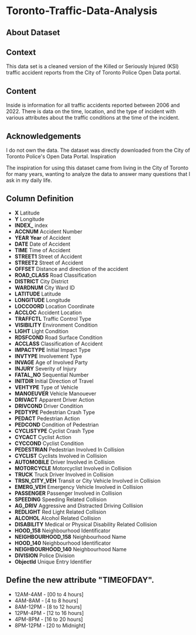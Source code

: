 # Toronto-Traffic-Data-Analysis
## About Dataset
## Context

This data set is a cleaned version of the Killed or Seriously Injured (KSI) traffic accident reports from the City of Toronto Police Open Data portal.
## Content

Inside is information for all traffic accidents reported between 2006 and 2022. There is data on the time, location, and the type of incident with various attributes about the traffic conditions at the time of the incident.
## Acknowledgements

I do not own the data. The dataset was directly downloaded from the City of Toronto Police's Open Data Portal.
Inspiration

The inspiration for using this dataset came from living in the City of Toronto for many years, wanting to analyze the data to answer many questions that I ask in my daily life.

## Column Definition 
- **X** Latitude
- **Y** Longitude
- **INDEX_** index
- **ACCNUM** Accident Number
- **YEAR Year** of Accident
- **DATE** Date of Accident
- **TIME** Time of Accident
- **STREET1** Street of Accident
- **STREET2** Street of Accident
- **OFFSET** Distance and direction of the accident
- **ROAD_CLASS** Road Classification
- **DISTRICT** City District
- **WARDNUM** City Ward ID
- **LATITUDE** Latitude
- **LONGITUDE** Longitude
- **LOCCOORD** Location Coordinate
- **ACCLOC** Accident Location
- **TRAFFCTL** Traffic Control Type
- **VISIBILITY** Environment Condition
- **LIGHT** Light Condition
- **RDSFCOND** Road Surface Condition
- **ACCLASS** Classification of Accident
- **IMPACTYPE** Initial Impact Type
- **INVTYPE** Involvement Type
- **INVAGE** Age of Involved Party
- **INJURY** Severity of Injury
- **FATAL_NO** Sequential Number
- **INITDIR** Initial Direction of Travel
- **VEHTYPE** Type of Vehicle
- **MANOEUVER** Vehicle Manouever
- **DRIVACT** Apparent Driver Action
- **DRIVCOND** Driver Condition
- **PEDTYPE** Pedestrian Crash Type
- **PEDACT** Pedestrian Action
- **PEDCOND** Condition of Pedestrian
- **CYCLISTYPE** Cyclist Crash Type
- **CYCACT** Cyclist Action
- **CYCCOND** Cyclist Condition
- **PEDESTRIAN** Pedestrian Involved In Collision
- **CYCLIST** Cyclists Involved in Collision
- **AUTOMOBILE** Driver Involved in Collision
- **MOTORCYCLE** Motorcyclist Involved in Collision
- **TRUCK** Truck Driver Involved in Collision
- **TRSN_CITY_VEH** Transit or City Vehicle Involved in Collision
- **EMERG_VEH** Emergency Vehicle Involved in Collision
- **PASSENGER** Passenger Involved in Collision
- **SPEEDING** Speeding Related Collision
- **AG_DRIV** Aggressive and Distracted Driving Collision
- **REDLIGHT** Red Light Related Collision
- **ALCOHOL** Alcohol Related Collision
- **DISABILITY** Medical or Physical Disability Related Collision
- **HOOD_158** Neighbourhood Identificator
- **NEIGHBOURHOOD_158** Neighbourhood Name
- **HOOD_140** Neighbourhood Identificator
- **NEIGHBOURHOOD_140** Neighbourhood Name
- **DIVISION** Police Division
- **ObjectId** Unique Entry Identifier


## Define the new attribute "TIMEOFDAY".

  -  12AM-4AM - [00 to 4 hours]
  -  4AM-8AM - [4 to 8 hours]
  -  8AM-12PM - [8 to 12 hours]
  -  12PM-4PM - [12 to 16 hours]
  -  4PM-8PM - [16 to 20 hours]
  -  8PM-12PM - [20 to Midnight]

